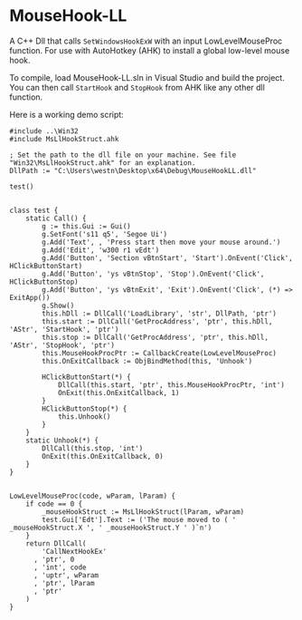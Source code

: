 # MouseHook-LL
A C++ Dll that calls `SetWindowsHookExW` with an input LowLevelMouseProc function. For use with AutoHotkey (AHK) to install a global low-level mouse hook.

To compile, load MouseHook-LL.sln in Visual Studio and build the project. You can then call `StartHook` and `StopHook` from AHK like any other dll function.

Here is a working demo script:

```
#include ..\Win32
#include MsLlHookStruct.ahk

; Set the path to the dll file on your machine. See file "Win32\MsLlHookStruct.ahk" for an explanation.
DllPath := "C:\Users\westn\Desktop\x64\Debug\MouseHookLL.dll"

test()


class test {
    static Call() {
        g := this.Gui := Gui()
        g.SetFont('s11 q5', 'Segoe Ui')
        g.Add('Text', , 'Press start then move your mouse around.')
        g.Add('Edit', 'w300 r1 vEdt')
        g.Add('Button', 'Section vBtnStart', 'Start').OnEvent('Click', HClickButtonStart)
        g.Add('Button', 'ys vBtnStop', 'Stop').OnEvent('Click', HClickButtonStop)
        g.Add('Button', 'ys vBtnExit', 'Exit').OnEvent('Click', (*) => ExitApp())
        g.Show()
        this.hDll := DllCall('LoadLibrary', 'str', DllPath, 'ptr')
        this.start := DllCall('GetProcAddress', 'ptr', this.hDll, 'AStr', 'StartHook', 'ptr')
        this.stop := DllCall('GetProcAddress', 'ptr', this.hDll, 'AStr', 'StopHook', 'ptr')
        this.MouseHookProcPtr := CallbackCreate(LowLevelMouseProc)
        this.OnExitCallback := ObjBindMethod(this, 'Unhook')

        HClickButtonStart(*) {
            DllCall(this.start, 'ptr', this.MouseHookProcPtr, 'int')
            OnExit(this.OnExitCallback, 1)
        }
        HClickButtonStop(*) {
            this.Unhook()
        }
    }
    static Unhook(*) {
        DllCall(this.stop, 'int')
        OnExit(this.OnExitCallback, 0)
    }
}


LowLevelMouseProc(code, wParam, lParam) {
    if code == 0 {
        _mouseHookStruct := MsLlHookStruct(lParam, wParam)
        test.Gui['Edt'].Text := ('The mouse moved to ( ' _mouseHookStruct.X ', ' _mouseHookStruct.Y ' )`n')
    }
    return DllCall(
        'CallNextHookEx'
      , 'ptr', 0
      , 'int', code
      , 'uptr', wParam
      , 'ptr', lParam
      , 'ptr'
    )
}
```
